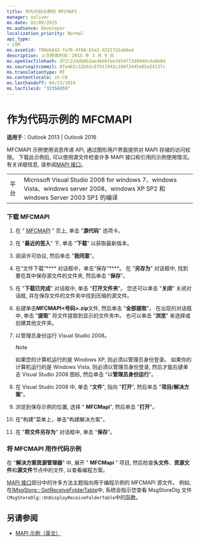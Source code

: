```yaml
---
title: 作为代码示例的 MFCMAPI
manager: soliver
ms.date: 03/09/2015
ms.audience: Developer
localization_priority: Normal
api_type:
- COM
ms.assetid: f98eb842-fe76-4f60-b5e2-d2217d1a66ad
description: 上次修改时间：2015 年 3 月 9 日
ms.openlocfilehash: d72c224db8b3ae4bb6fee3d34f73d9949cda6b8d
ms.sourcegitcommit: 8fe462c32b91c87911942c188f3445e85a54137c
ms.translationtype: MT
ms.contentlocale: zh-CN
ms.lasthandoff: 04/23/2019
ms.locfileid: "32356859"
---
```

# <a name="mfcmapi-as-a-code-sample"></a>作为代码示例的 MFCMAPI
 
**适用于**：Outlook 2013 | Outlook 2016 
  
MFCMAPI 示例使用消息传递 API, 通过图形用户界面提供对 MAPI 存储的访问权限。 下载此示例后, 可以使用源文件检查许多 MAPI 接口和引用的示例使用情况。 有关详细信息, 请参阅[MAPI 接口](mapi-interfaces.md)。
  
|||
|:-----|:-----|
|平台  <br/> |Microsoft Visual Studio 2008 for windows 7、windows Vista、windows server 2008、windows XP SP2 和 windows Server 2003 SP1 的编译  <br/> |
   
### <a name="to-download-mfcmapi"></a>下载 MFCMAPI
  
1. 在 " [MFCMAPI](https://codeplex.com/MFCMAPI) " 页上, 单击 "**源代码**" 选项卡。 
    
2. 在 "**最近的签入**" 下, 单击 "**下载**" 以获取最新版本。 
    
3. 阅读许可协议, 然后单击 "**我同意**"。
    
4. 在“文件下载”**** 对话框中，单击“保存”****。 在 "**另存为**" 对话框中, 找到要在其中保存源文件的文件夹, 然后单击 "**保存**"。
    
5. 在 "**下载已完成**" 对话框中, 单击 "**打开文件夹**"。 您还可以单击 "**关闭**" 关闭对话框, 并在保存文件的文件夹中找到压缩的源文件。 
    
6. 右键单击**MFCMAPI\<号码\>.zip**文件, 然后单击 "**全部提取**"。 在出现的对话框中, 单击 "**提取**" 将文件提取到显示的文件夹中。 也可以单击 "**浏览**" 来选择或创建其他文件夹。 
    
7. 以管理员身份运行 Visual Studio 2008。
    
   > [!NOTE]
   > 如果您的计算机运行的是 Windows XP, 则必须以管理员身份登录。 如果你的计算机运行的是 Windows Vista, 则必须以管理员身份登录, 然后才能右键单击 Visual Studio 2008 图标, 然后单击 "以**管理员身份运行**"。 
  
8. 在 Visual Studio 2008 中, 单击 "**文件**", 指向 "**打开**", 然后单击 "**项目/解决方案**"。
    
9. 浏览到保存示例的位置, 选择 " **MFCMapi**", 然后单击 "**打开**"。
    
10. 在"构建"菜单上，单击"构建解决方案"。
    
11. 在 "**将文件另存为**" 对话框中, 单击 "**保存**"。
    
### <a name="to-use-mfcmapi-as-a-code-sample"></a>将 MFCMAPI 用作代码示例
  
在 "**解决方案资源管理器**" 中, 展开 " **MFCMapi** " 项目, 然后检查**头文件**、**资源文件**和**源文件**节点中的文件, 以查看编程方案。 
  
[MAPI 接口](mapi-interfaces.md)部分中的许多方法主题指向用于编程示例的 MFCMAPI 源文件。 例如, 在[IMsgStore:: GetReceiveFolderTable](imsgstore-getreceivefoldertable.md)中, 系统会指示您查看 MsgStoreDlg 文件`CMsgStoreDlg::OnDisplayReceiveFolderTable`中的函数。 
  
## <a name="see-also"></a>另请参阅

- [MAPI 示例（英文）](mapi-samples.md)


